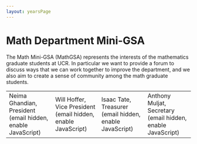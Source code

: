```yaml
---
layout: yearsPage
---
```



# Math Department Mini-GSA

The Math Mini-GSA (MathGSA) represents the interests of the mathematics graduate students at UCR. In particular we want to provide a forum to discuss ways that we can work together to improve the department, and we also aim to create a sense of community among the math graduate students.

<!-- Meetings will be held the first Monday of each month, 3:30&ndash;5pm in Skye 268. -->
    

<table class="officers">
    <tr>
        <td class="officer">
            Neima Ghandian, President
            <br> <span id="president-email"></span>
            <noscript>(email hidden, enable JavaScript)</noscript>
        </td>
        <td class="officer">
            Will Hoffer, Vice President
            <br> <span id="vicepresident-email"></span>
            <noscript>(email hidden, enable JavaScript)</noscript>
        </td>
        <td class="officer">
            Isaac Tate, Treasurer
            <br> <span id="treasurer-email"></span>
            <noscript>(email hidden, enable JavaScript)</noscript>
        </td>
        <td class="officer">
            Anthony Muljat, Secretary 
            <br> <span id="secretary-email"></span>
            <noscript>(email hidden, enable JavaScript)</noscript>
        </td>
    </tr>
</table>